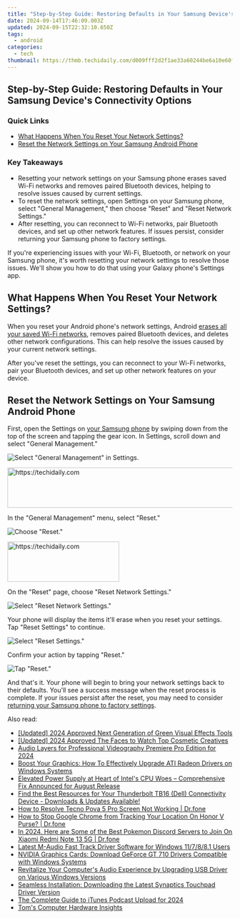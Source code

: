 ```yaml
---
title: "Step-by-Step Guide: Restoring Defaults in Your Samsung Device's Connectivity Options"
date: 2024-09-14T17:46:09.003Z
updated: 2024-09-15T22:32:10.650Z
tags:
  - android
categories:
  - tech
thumbnail: https://thmb.techidaily.com/d009fff2d2f1ae33a60244be6a10e60fe9a4c6152d14b10a6c314e65ab841263.jpg
---
```


## Step-by-Step Guide: Restoring Defaults in Your Samsung Device's Connectivity Options

### Quick Links

* [What Happens When You Reset Your Network Settings?](https://howto.techidaily.com/7-solutions-to-fix-chrome-crashes-or-wont-open-on-xiaomi-redmi-note-12r-drfone-by-drfone-fix-android-problems-fix-android-problems/)
* [Reset the Network Settings on Your Samsung Android Phone](https://location-social.techidaily.com/in-2024-how-to-fake-snapchat-location-without-jailbreak-on-lava-blaze-2-drfone-by-drfone-virtual-android/)

### Key Takeaways

* Resetting your network settings on your Samsung phone erases saved Wi-Fi networks and removes paired Bluetooth devices, helping to resolve issues caused by current settings.
* To reset the network settings, open Settings on your Samsung phone, select "General Management," then choose "Reset" and "Reset Network Settings."
* After resetting, you can reconnect to Wi-Fi networks, pair Bluetooth devices, and set up other network features. If issues persist, consider returning your Samsung phone to factory settings.

 If you're experiencing issues with your Wi-Fi, Bluetooth, or network on your Samsung phone, it's worth resetting your network settings to resolve those issues. We'll show you how to do that using your Galaxy phone's Settings app.

##  What Happens When You Reset Your Network Settings?

 When you reset your Android phone's network settings, Android [erases all your saved Wi-Fi networks](https://tech-savvy.techidaily.com/ai-assisted-idea-genesis-our-picks-of-the-top-5/), removes paired Bluetooth devices, and deletes other network configurations. This can help resolve the issues caused by your current network settings.

 After you've reset the settings, you can reconnect to your Wi-Fi networks, pair your Bluetooth devices, and set up other network features on your device.

##  Reset the Network Settings on Your Samsung Android Phone

 First, open the Settings on [your Samsung phone](https://facebook-clips.techidaily.com/updated-trendsetting-techniques-going-viral-in-the-digital-world/) by swiping down from the top of the screen and tapping the gear icon. In Settings, scroll down and select "General Management."

![Select "General Management" in Settings.](https://static1.howtogeekimages.com/wordpress/wp-content/uploads/2023/11/1-samsung-settings-general-management.png) 

<!-- affiliate ads begin -->
<a href="https://ephamedtechinc.pxf.io/c/5597632/2136613/26400" target="_top" id="2136613">
  <img src="//a.impactradius-go.com/display-ad/26400-2136613" border="0" alt="https://techidaily.com" width="728" height="90"/>
</a>
<img height="0" width="0" src="https://ephamedtechinc.pxf.io/i/5597632/2136613/26400" style="position:absolute;visibility:hidden;" border="0" />
<!-- affiliate ads end -->

 In the "General Management" menu, select "Reset."

![Choose "Reset."](https://static1.howtogeekimages.com/wordpress/wp-content/uploads/2023/11/2-samsung-reset-options.png) 

<!-- affiliate ads begin -->
<a href="https://aligracehair.sjv.io/c/5597632/2115930/19272" target="_top" id="2115930">
  <img src="//a.impactradius-go.com/display-ad/19272-2115930" border="0" alt="https://techidaily.com" width="250" height="90"/>
</a>
<img height="0" width="0" src="https://aligracehair.sjv.io/i/5597632/2115930/19272" style="position:absolute;visibility:hidden;" border="0" />
<!-- affiliate ads end -->

 On the "Reset" page, choose "Reset Network Settings."

![Select "Reset Network Settings."](https://static1.howtogeekimages.com/wordpress/wp-content/uploads/2023/11/3-samsung-reset-network-settings.png) 

 Your phone will display the items it'll erase when you reset your settings. Tap "Reset Settings" to continue.

![Select "Reset Settings."](https://static1.howtogeekimages.com/wordpress/wp-content/uploads/2023/11/4-samsung-review-reset-network-settings.png) 

 Confirm your action by tapping "Reset."

![Tap "Reset."](https://static1.howtogeekimages.com/wordpress/wp-content/uploads/2023/11/5-samsung-confirm-reset-network-settings.png) 

 And that's it. Your phone will begin to bring your network settings back to their defaults. You'll see a success message when the reset process is complete. If your issues persist after the reset, you may need to consider [returning your Samsung phone to factory settings](https://ios-unlock.techidaily.com/how-to-open-your-iphone-11-pro-without-a-home-button-by-drfone-ios/).

<ins class="adsbygoogle"
     style="display:block"
     data-ad-format="autorelaxed"
     data-ad-client="ca-pub-7571918770474297"
     data-ad-slot="1223367746"></ins>

<ins class="adsbygoogle"
     style="display:block"
     data-ad-client="ca-pub-7571918770474297"
     data-ad-slot="8358498916"
     data-ad-format="auto"
     data-full-width-responsive="true"></ins>

<span class="atpl-alsoreadstyle">Also read:</span>
<div><ul>
<li><a href="https://on-screen-recording.techidaily.com/updated-2024-approved-next-generation-of-green-visual-effects-tools/"><u>[Updated] 2024 Approved Next Generation of Green Visual Effects Tools</u></a></li>
<li><a href="https://youtube-lab.techidaily.com/ed-2024-approved-the-faces-to-watch-top-cosmetic-creatives/"><u>[Updated] 2024 Approved The Faces to Watch Top Cosmetic Creatives</u></a></li>
<li><a href="https://vp-tips.techidaily.com/audio-layers-for-professional-videography-premiere-pro-edition-for-2024/"><u>Audio Layers for Professional Videography Premiere Pro Edition for 2024</u></a></li>
<li><a href="https://hardware-help.techidaily.com/boost-your-graphics-how-to-effectively-upgrade-ati-radeon-drivers-on-windows-systems/"><u>Boost Your Graphics: How To Effectively Upgrade ATI Radeon Drivers on Windows Systems</u></a></li>
<li><a href="https://hardware-help.techidaily.com/elevated-power-supply-at-heart-of-intels-cpu-woes-comprehensive-fix-announced-for-august-release/"><u>Elevated Power Supply at Heart of Intel's CPU Woes – Comprehensive Fix Announced for August Release</u></a></li>
<li><a href="https://hardware-help.techidaily.com/1722958101182-find-the-best-resources-for-your-thunderbolt-tb16-dell-connectivity-device-downloads-and-updates-available/"><u>Find the Best Resources for Your Thunderbolt TB16 (Dell) Connectivity Device - Downloads & Updates Available!</u></a></li>
<li><a href="https://howto.techidaily.com/how-to-resolve-tecno-pova-5-pro-screen-not-working-drfone-by-drfone-fix-android-problems-fix-android-problems/"><u>How to Resolve Tecno Pova 5 Pro Screen Not Working | Dr.fone</u></a></li>
<li><a href="https://fake-location.techidaily.com/how-to-stop-google-chrome-from-tracking-your-location-on-honor-v-purse-drfone-by-drfone-virtual-android/"><u>How to Stop Google Chrome from Tracking Your Location On Honor V Purse? | Dr.fone</u></a></li>
<li><a href="https://android-pokemon-go.techidaily.com/in-2024-here-are-some-of-the-best-pokemon-discord-servers-to-join-on-xiaomi-redmi-note-13-5g-drfone-by-drfone-virtual-android/"><u>In 2024, Here are Some of the Best Pokemon Discord Servers to Join On Xiaomi Redmi Note 13 5G | Dr.fone</u></a></li>
<li><a href="https://hardware-help.techidaily.com/latest-m-audio-fast-track-driver-software-for-windows-117881-users/"><u>Latest M-Audio Fast Track Driver Software for Windows 11/7/8/8.1 Users</u></a></li>
<li><a href="https://hardware-help.techidaily.com/nvidia-graphics-cards-download-geforce-gt-710-drivers-compatible-with-windows-systems/"><u>NVIDIA Graphics Cards: Download GeForce GT 710 Drivers Compatible with Windows Systems</u></a></li>
<li><a href="https://hardware-updates.techidaily.com/revitalize-your-computers-audio-experience-by-upgrading-usb-driver-on-various-windows-versions/"><u>Revitalize Your Computer's Audio Experience by Upgrading USB Driver on Various Windows Versions</u></a></li>
<li><a href="https://hardware-help.techidaily.com/seamless-installation-downloading-the-latest-synaptics-touchpad-driver-version/"><u>Seamless Installation: Downloading the Latest Synaptics Touchpad Driver Version</u></a></li>
<li><a href="https://some-tips.techidaily.com/the-complete-guide-to-itunes-podcast-upload-for-2024/"><u>The Complete Guide to iTunes Podcast Upload for 2024</u></a></li>
<li><a href="https://hardware-help.techidaily.com/toms-computer-hardware-insights/"><u>Tom's Computer Hardware Insights</u></a></li>
</ul></div>

